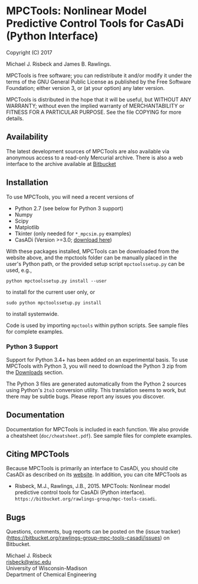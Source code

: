 # MPCTools: Nonlinear Model Predictive Control Tools for CasADi (Python Interface) #

Copyright (C) 2017

Michael J. Risbeck and James B. Rawlings.

MPCTools is free software; you can redistribute it and/or modify
it under the terms of the GNU General Public License as published by the
Free Software Foundation; either version 3, or (at your option) any later
version.

MPCTools is distributed in the hope that it will be useful,
but WITHOUT ANY WARRANTY; without even the implied warranty of
MERCHANTABILITY or FITNESS FOR A PARTICULAR PURPOSE. See the file
COPYING for more details.

## Availability ##

The latest development sources of MPCTools are also available via
anonymous access to a read-only Mercurial archive. There is also a web
interface to the archive available at
[Bitbucket](https://bitbucket.org/rawlings-group/mpc-tools-casadi)

## Installation ##

To use MPCTools, you will need a recent versions of

* Python 2.7 (see below for Python 3 support)
* Numpy
* Scipy
* Matplotlib
* Tkinter (only needed for `*_mpcsim.py` examples)
* CasADi (Version >=3.0; [download here](http://files.casadi.org))

With these packages installed, MPCTools can be downloaded from the
website above, and the mpctools folder can be manually placed in the user's
Python path, or the provided setup script `mpctoolssetup.py` can be used, e.g.,

    python mpctoolssetup.py install --user

to install for the current user only, or

    sudo python mpctoolssetup.py install

to install systemwide.

Code is used by importing `mpctools` within python scripts. See sample
files for complete examples.

### Python 3 Support ###

Support for Python 3.4+ has been added on an experimental basis. To use
MPCTools with Python 3, you will need to download the Python 3 zip from the
[Downloads](https://bitbucket.org/rawlings-group/mpc-tools-casadi/downloads])
section.

The Python 3 files are generated automatically from the Python 2 sources using
Python's `2to3` conversion utility. This translation seems to work, but there
may be subtle bugs. Please report any issues you discover.

## Documentation ##

Documentation for MPCTools is included in each function. We also
provide a cheatsheet (`doc/cheatsheet.pdf`). See sample files for complete
examples.

## Citing MPCTools ##

Because MPCTools is primarily an interface to CasADi, you should cite CasADi as
described on its [website](https://github.com/casadi/casadi/wiki/Publications).
In addition, you can cite MPCTools as

- Risbeck, M.J., Rawlings, J.B., 2015. MPCTools: Nonlinear model predictive
  control tools for CasADi (Python interface).
  `https://bitbucket.org/rawlings-group/mpc-tools-casadi`.

## Bugs ##

Questions, comments, bug reports can be posted on the
(issue tracker)(https://bitbucket.org/rawlings-group-mpc-tools-casadi/issues)
on Bitbucket.

Michael J. Risbeck  
<risbeck@wisc.edu>  
University of Wisconsin-Madison  
Department of Chemical Engineering
